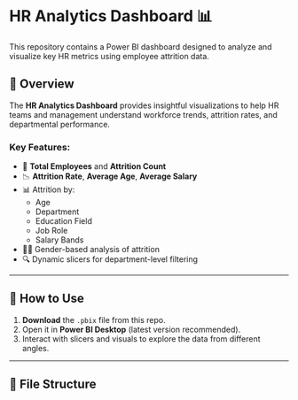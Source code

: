 # HR Analytics Dashboard 📊

This repository contains a Power BI dashboard designed to analyze and visualize key HR metrics using employee attrition data.

## 📌 Overview

The **HR Analytics Dashboard** provides insightful visualizations to help HR teams and management understand workforce trends, attrition rates, and departmental performance.

### Key Features:
- 🔢 **Total Employees** and **Attrition Count**
- 📉 **Attrition Rate**, **Average Age**, **Average Salary**
- 📊 Attrition by:
  - Age
  - Department
  - Education Field
  - Job Role
  - Salary Bands
- 👩‍💼 Gender-based analysis of attrition
- 🔍 Dynamic slicers for department-level filtering

---

## 🚀 How to Use

1. **Download** the `.pbix` file from this repo.
2. Open it in **Power BI Desktop** (latest version recommended).
3. Interact with slicers and visuals to explore the data from different angles.

---

## 📂 File Structure

